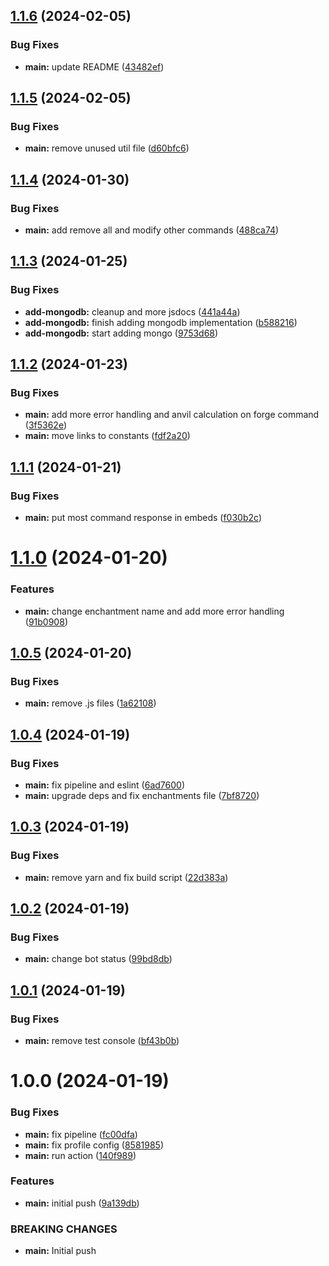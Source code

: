 ## [1.1.6](https://github.com/CShatto99/Enchantify/compare/v1.1.5...v1.1.6) (2024-02-05)


### Bug Fixes

* **main:** update README ([43482ef](https://github.com/CShatto99/Enchantify/commit/43482efdba879322ff4e95c6ccf87fc78cbed019))

## [1.1.5](https://github.com/CShatto99/Enchantify/compare/v1.1.4...v1.1.5) (2024-02-05)


### Bug Fixes

* **main:** remove unused util file ([d60bfc6](https://github.com/CShatto99/Enchantify/commit/d60bfc6df1bdce04df840ce167f06917ac03dbb8))

## [1.1.4](https://github.com/CShatto99/Enchantify/compare/v1.1.3...v1.1.4) (2024-01-30)


### Bug Fixes

* **main:** add remove all and modify other commands ([488ca74](https://github.com/CShatto99/Enchantify/commit/488ca74f7978d37013d1ddeb920bb07c2ec1b81a))

## [1.1.3](https://github.com/CShatto99/Enchantify/compare/v1.1.2...v1.1.3) (2024-01-25)


### Bug Fixes

* **add-mongodb:** cleanup and more jsdocs ([441a44a](https://github.com/CShatto99/Enchantify/commit/441a44a0c9d2ca33cc394a1b2e3280ddcd5ff68d))
* **add-mongodb:** finish adding mongodb implementation ([b588216](https://github.com/CShatto99/Enchantify/commit/b5882162622718f5d1108be4b352e21d20721558))
* **add-mongodb:** start adding mongo ([9753d68](https://github.com/CShatto99/Enchantify/commit/9753d68f058fdedbd145bd8833dc38d462b11562))

## [1.1.2](https://github.com/CShatto99/Enchantify/compare/v1.1.1...v1.1.2) (2024-01-23)


### Bug Fixes

* **main:** add more error handling and anvil calculation on forge command ([3f5362e](https://github.com/CShatto99/Enchantify/commit/3f5362eb48e73b2eeebe6e334c9815954f1493e0))
* **main:** move links to constants ([fdf2a20](https://github.com/CShatto99/Enchantify/commit/fdf2a2063a1575c190596fe82ab886353200adbe))

## [1.1.1](https://github.com/CShatto99/Enchantify/compare/v1.1.0...v1.1.1) (2024-01-21)


### Bug Fixes

* **main:** put most command response in embeds ([f030b2c](https://github.com/CShatto99/Enchantify/commit/f030b2c968b0f23d48a03677786fb9b93bf2952e))

# [1.1.0](https://github.com/CShatto99/Enchantify/compare/v1.0.5...v1.1.0) (2024-01-20)


### Features

* **main:** change enchantment name and add more error handling ([91b0908](https://github.com/CShatto99/Enchantify/commit/91b09085cb21d02f38f2038a8b2cf1f6341fc9e8))

## [1.0.5](https://github.com/CShatto99/Enchantify/compare/v1.0.4...v1.0.5) (2024-01-20)


### Bug Fixes

* **main:** remove .js files ([1a62108](https://github.com/CShatto99/Enchantify/commit/1a62108f8cf08eb3fbca0b025de2810d7176ac05))

## [1.0.4](https://github.com/CShatto99/Enchantify/compare/v1.0.3...v1.0.4) (2024-01-19)


### Bug Fixes

* **main:** fix pipeline and eslint ([6ad7600](https://github.com/CShatto99/Enchantify/commit/6ad76008c408e71ff2a00c9b37f9463171406bfa))
* **main:** upgrade deps and fix enchantments file ([7bf8720](https://github.com/CShatto99/Enchantify/commit/7bf8720bb62e11f48c1e06fa96a43deec0fa291f))

## [1.0.3](https://github.com/CShatto99/Enchantify/compare/v1.0.2...v1.0.3) (2024-01-19)


### Bug Fixes

* **main:** remove yarn and fix build script ([22d383a](https://github.com/CShatto99/Enchantify/commit/22d383afaa0244b1f75816451c20682f481876c3))

## [1.0.2](https://github.com/CShatto99/Enchantify/compare/v1.0.1...v1.0.2) (2024-01-19)


### Bug Fixes

* **main:** change bot status ([99bd8db](https://github.com/CShatto99/Enchantify/commit/99bd8dbf93bf2a2afff762a54d8634efd023f8ee))

## [1.0.1](https://github.com/CShatto99/Enchantify/compare/v1.0.0...v1.0.1) (2024-01-19)


### Bug Fixes

* **main:** remove test console ([bf43b0b](https://github.com/CShatto99/Enchantify/commit/bf43b0bec3906f8789a4187c7c943bd1d8295a18))

# 1.0.0 (2024-01-19)


### Bug Fixes

* **main:** fix pipeline ([fc00dfa](https://github.com/CShatto99/Enchantify/commit/fc00dfa0cc26b93307be198c4b22988d9e42421d))
* **main:** fix profile config ([8581985](https://github.com/CShatto99/Enchantify/commit/8581985ef7655ad563ce53dd51eb26727fe04437))
* **main:** run action ([140f989](https://github.com/CShatto99/Enchantify/commit/140f989dae0326546c269c3c3be6c17a8a82558f))


### Features

* **main:** initial push ([9a139db](https://github.com/CShatto99/Enchantify/commit/9a139db08585d362f1404852423f34c2532921fd))


### BREAKING CHANGES

* **main:** Initial push
